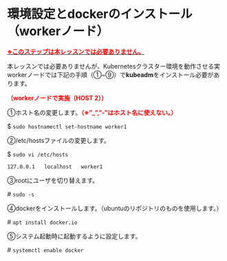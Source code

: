 # 環境設定とdockerのインストール（workerノード）  
<u>**<span style="color: red; ">※このステップは本レッスンでは必要ありません。</span>**</u>

本レッスンでは必要ありませんが、Kubernetesクラスター環境を動作させる実workerノードでは下記の手順（①~⑨）で**kubeadm**をインストール必要があります。

**<span style="color: red; ">（workerノードで実施（HOST 2））</span>**  

①ホスト名の変更します。**<span style="color: red; ">（※”_”,”-”はホスト名に使えない。）</span>**  

$ `sudo hostnamectl set-hostname worker1`  

②/etc/hostsファイルの変更します。

$ `sudo vi /etc/hosts`  
```
127.0.0.1   localhost   worker1
```

③rootにユーザを切り替えます。  

\# `sudo -s`  

④dockerをインストールします。（ubuntuのリポジトリのものを使用します。）  

\# `apt install docker.io`  

⑤システム起動時に起動するように設定します。  

\# `systemctl enable docker`  

